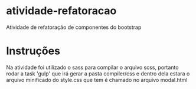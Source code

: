 # atividade-refatoracao
Atividade de refatoração de componentes do bootstrap

# Instruções
Na atividade foi utilizado o sass para compilar o arquivo scss, portanto rodar a task 'gulp' que irá gerar a pasta compiler/css e dentro dela estara o arquivo minificado do style.css que tem é chamado no arquivo modal.html

